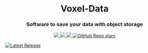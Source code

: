 <h1 align="center">Voxel-Data</h1>
<h3 align="center">Software to save your data with object storage</h3>

<p align='center'>
 <a href="https://ko-fi.com/dollengo">
    <img src="https://img.shields.io/badge/sponsor-30363D?style=for-the-badge&logo=GitHub-Sponsors&logoColor=#white" />
  <a href="https://python.org">
   <img src="https://img.shields.io/badge/Python-FFD43B?style=for-the-badge&logo=python&logoColor=blue" ?>
  <a href="https://linux.org">
   <img src="https://img.shields.io/badge/Linux-FCC624?style=for-the-badge&logo=linux&logoColor=black" ?>
  <a href="#">
  <img alt="GitHub Repo stars" src="https://img.shields.io/github/stars/dollengo/dollos?style=for-the-badge">
</p>

[![Latest Release](https://img.shields.io/badge/RELEASE-v2.1-green)][Download]

[Download]: (https://github.com/Dollengo/VoxelData/releases/tag/VoxelData)
